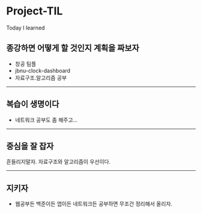 # Project-TIL
Today I learned

## 종강하면 어떻게 할 것인지 계획을 짜보자
- 창공 팀플
- jbnu-clock-dashboard
- 자료구조.알고리즘 공부


---

## 복습이 생명이다
- 네트워크 공부도 좀 해주고...

---
## 중심을 잘 잡자
흔들리지말자. 자료구조와 알고리즘이 우선이다. 

---

## 지키자
+ 웹공부든 백준이든 앱이든 네트워크든 공부하면 무조건 정리해서 올리자.
 
